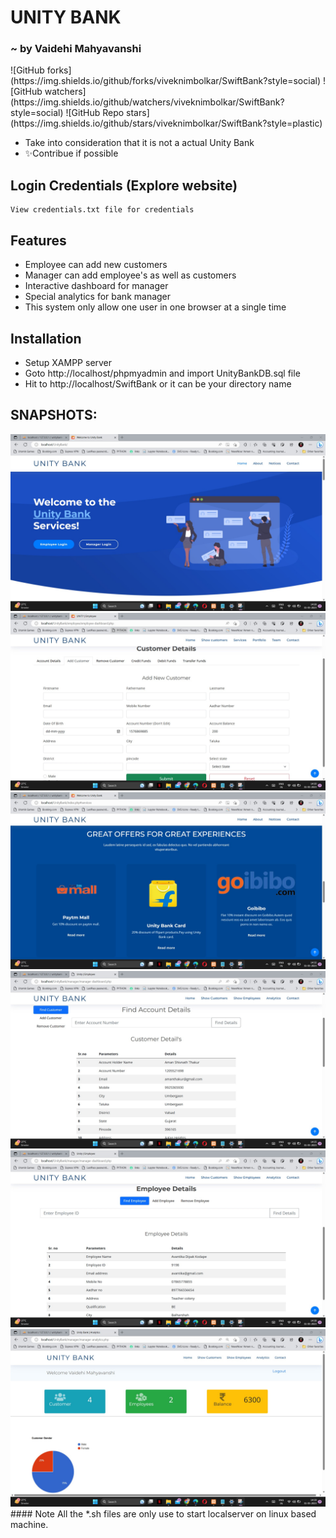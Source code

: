 # UNITY BANK
<h3>~ by Vaidehi Mahyavanshi</h3>
![GitHub forks](https://img.shields.io/github/forks/viveknimbolkar/SwiftBank?style=social) ![GitHub watchers](https://img.shields.io/github/watchers/viveknimbolkar/SwiftBank?style=social) ![GitHub Repo stars](https://img.shields.io/github/stars/viveknimbolkar/SwiftBank?style=plastic)


- Take into consideration that it is not a actual Unity Bank 
- ✨Contribue if possible

## Login Credentials (Explore website)
    View credentials.txt file for credentials

## Features

- Employee can add new customers
- Manager can add employee's as well as customers
- Interactive dashboard for manager
- Special analytics for bank manager
- This system only allow one user in one browser at a single time


## Installation

- Setup XAMPP server
- Goto http://localhost/phpmyadmin and import UnityBankDB.sql file
- Hit to http://localhost/SwiftBank or it can be your directory name

## SNAPSHOTS: 
<img src="https://github.com/Vaidehii28/UnityBank/blob/main/images/1.jpg">
<br>
<img src="https://github.com/Vaidehii28/UnityBank/blob/main/images/2.jpg">
<br>
<img src="https://github.com/Vaidehii28/UnityBank/blob/main/images/3.jpg">
<br>
<img src="https://github.com/Vaidehii28/UnityBank/blob/main/images/4.jpg">
<br>
<img src="https://github.com/Vaidehii28/UnityBank/blob/main/images/5.jpg">
<br>
<img src="https://github.com/Vaidehii28/UnityBank/blob/main/images/6.jpg">
<br>
#### Note
All the *.sh files are only use to start localserver on linux based machine.
